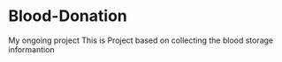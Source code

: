 # Blood-Donation
My ongoing project
This is Project based on collecting the blood storage informantion
